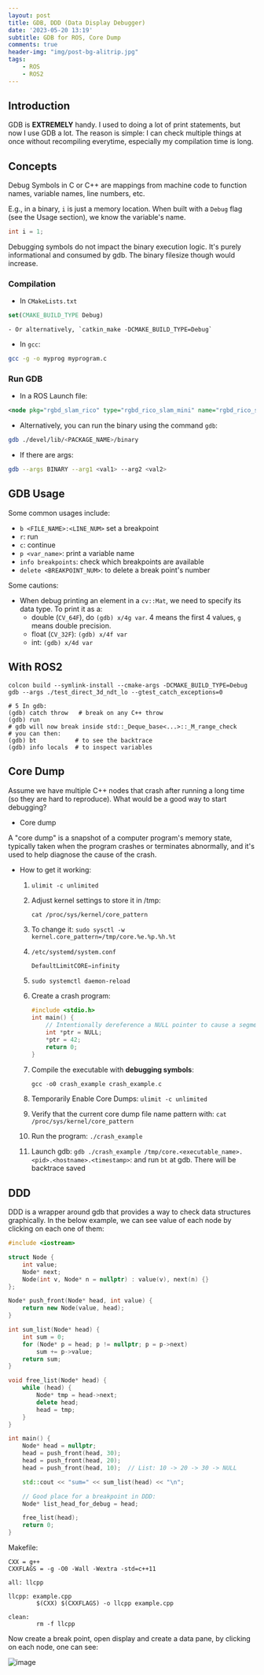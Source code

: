 ```yaml
---
layout: post
title: GDB, DDD (Data Display Debugger)
date: '2023-05-20 13:19'
subtitle: GDB for ROS, Core Dump
comments: true
header-img: "img/post-bg-alitrip.jpg"
tags:
    - ROS
    - ROS2
---
```


## Introduction

GDB is **EXTREMELY** handy. I used to doing a lot of print statements, but now I use GDB a lot. The reason is simple: I can check multiple things at once without recompiling everytime, especially my compilation time is long.

## Concepts

Debug Symbols in C or C++ are mappings from machine code to function names, variable names, line numbers, etc.

E.g., in a binary, `i` is just a memory location. When built with a `Debug` flag (see the Usage section), we know the variable's name.

```cpp
int i = 1;
```

Debugging symbols do not impact the binary execution logic. It's purely informational and consumed by gdb. The binary filesize though would increase.

### Compilation

- In `CMakeLists.txt`

```cmake
set(CMAKE_BUILD_TYPE Debug)
```

    - Or alternatively, `catkin_make -DCMAKE_BUILD_TYPE=Debug`

- In `gcc`:

```bash
gcc -g -o myprog myprogram.c
```

### Run GDB

- In a ROS Launch file:

```xml
<node pkg="rgbd_slam_rico" type="rgbd_rico_slam_mini" name="rgbd_rico_slam_mini" output="screen" launch-prefix="gdb -ex run --args"/>
```

- Alternatively, you can run the binary using the command `gdb`:

```bash
gdb ./devel/lib/<PACKAGE_NAME>/binary
```

- If there are args:

```bash
gdb --args BINARY --arg1 <val1> --arg2 <val2>
```

## GDB Usage

Some common usages include:

- `b <FILE_NAME>:<LINE_NUM>` set a breakpoint
- `r`: run
- `c`: continue
- `p <var_name>`: print a variable name
- `info breakpoints`: check which breakpoints are available
- `delete <BREAKPOINT_NUM>`: to delete a break point's number

Some cautions:

- When debug printing an element in a `cv::Mat`, we need to specify its data type. To print it as a:
  - double (`CV_64F`), do `(gdb) x/4g var`. 4 means the first 4 values, `g` means double precision.
  - float (`CV_32F`): `(gdb) x/4f var`
  - int: `(gdb) x/4d var`

## With ROS2

```
colcon build --symlink-install --cmake-args -DCMAKE_BUILD_TYPE=Debug
gdb --args ./test_direct_3d_ndt_lo --gtest_catch_exceptions=0

# 5 In gdb:
(gdb) catch throw   # break on any C++ throw
(gdb) run
# gdb will now break inside std::_Deque_base<...>::_M_range_check
# you can then:
(gdb) bt           # to see the backtrace
(gdb) info locals  # to inspect variables
```

## Core Dump

Assume we have multiple C++ nodes that crash after running a long time (so they are hard to reproduce). What would be a good way to start debugging?

- Core dump

 A "core dump" is a snapshot of a computer program's memory state, typically taken when the program crashes or terminates abnormally, and it's used to help diagnose the cause of the crash.

- How to get it working:
    1. `ulimit -c unlimited`
    2. Adjust kernel settings to store it in /tmp:

        ```
        cat /proc/sys/kernel/core_pattern
        ```

    3. To change it: `sudo sysctl -w kernel.core_pattern=/tmp/core.%e.%p.%h.%t`
    4. `/etc/systemd/system.conf`

        ```cpp
        DefaultLimitCORE=infinity
        ```

    5. `sudo systemctl daemon-reload`
    6. Create a crash program:

        ```cpp
        #include <stdio.h>
        int main() {
            // Intentionally dereference a NULL pointer to cause a segmentation fault.
            int *ptr = NULL;
            *ptr = 42;
            return 0;
        }
        ```

    7. Compile the executable with **debugging symbols**:

        ```cpp
        gcc -o0 crash_example crash_example.c
        ```

    8. Temporarily Enable Core Dumps: `ulimit -c unlimited`
    9. Verify that the current core dump file name pattern with: `cat /proc/sys/kernel/core_pattern`
    10. Run the program: `./crash_example`
    11. Launch gdb: `gdb ./crash_example /tmp/core.<executable_name>.<pid>.<hostname>.<timestamp>`: and run `bt` at gdb. There will be backtrace saved

## DDD

DDD is a wrapper around gdb that provides a way to check data structures graphically. In the below example, we can see value of each node by clicking on each one of them:

```cpp
#include <iostream>

struct Node {
    int value;
    Node* next;
    Node(int v, Node* n = nullptr) : value(v), next(n) {}
};

Node* push_front(Node* head, int value) {
    return new Node(value, head);
}

int sum_list(Node* head) {
    int sum = 0;
    for (Node* p = head; p != nullptr; p = p->next)
        sum += p->value;
    return sum;
}

void free_list(Node* head) {
    while (head) {
        Node* tmp = head->next;
        delete head;
        head = tmp;
    }
}

int main() {
    Node* head = nullptr;
    head = push_front(head, 30);
    head = push_front(head, 20);
    head = push_front(head, 10);  // List: 10 -> 20 -> 30 -> NULL

    std::cout << "sum=" << sum_list(head) << "\n";

    // Good place for a breakpoint in DDD:
    Node* list_head_for_debug = head;

    free_list(head);
    return 0;
}
```

Makefile:

```make
CXX = g++
CXXFLAGS = -g -O0 -Wall -Wextra -std=c++11

all: llcpp

llcpp: example.cpp
        $(CXX) $(CXXFLAGS) -o llcpp example.cpp

clean:
        rm -f llcpp
```

Now create a break point, open display and create a data pane, by clicking on each node, one can see:

![image](https://github.com/user-attachments/assets/1e6041d9-48b8-449c-af45-1394f32b6b68)

